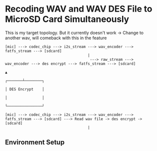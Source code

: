 # Recoding WAV and WAV DES File to MicroSD Card Simultaneously
This is my target topology. But it currently doesn't work -> Change to another wav, will comeback with this in the feature
```
[mic] ---> codec_chip ---> i2s_stream ---> wav_encoder ---> fatfs_stream ---> [sdcard]
                                      |
                                       ---> raw_stream ---> wav_encoder ---> des encrypt ---> fatfs_stream ---> [sdcard]
                                                                                 ▲
                                                                         ┌───────┴────────┐
                                                                         │ DES Encrypt    │
                                                                         │                │
                                                                         └────────────────┘
```

```
[mic] ---> codec_chip ---> i2s_stream ---> wav_encoder ---> fatfs_stream ---> [sdcard] ---> Read wav file -> des encrypt -> [sdcard]
                                      |

```
## Environment Setup


